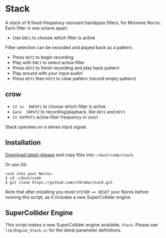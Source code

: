 # Stack

A stack of 8 fixed-frequency resonant bandpass filters, for Monome Norns. Each filter is one octave apart.

- Use `ENC1` to choose which filter is active

Filter selection can be recorded and played back as a pattern.

- Press `KEY2` to begin recording
- Play with `ENC1` to select active filter
- Press `KEY3` to finish recording and play back pattern
- Play around with your input audio!
- Press `KEY2` then `KEY3` to clear pattern (record empty pattern)

## crow

- `CV in  INPUT1` to choose which filter is active
- `Gate  INPUT2` to recording/playback, like `KEY2` and `KEY3`
- `CV OUTPUT1` active filter frequency in v/oct

Stack operates on a stereo input signal.
 
## Installation

[Download latest release](https://github.com/cfdrake/stack/archive/master.zip) and copy files into `~/dust/code/stack`.

Or use Git:

```
<ssh into your Norns>
$ cd ~/dust/code
$ git clone https://github.com/cfdrake/stack.git
```

Note that after installing you must `SYSTEM => RESET` your Norns before running this script, as it includes a new SuperCollider engine.

## SuperCollider Engine

This script makes a new SuperCollider engine available, `Stack`. Please see `lib/Engine_Stack.sc` for the latest parameter definitions.
